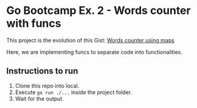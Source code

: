 # Go Bootcamp Ex. 2 - Words counter with funcs

This project is the evolution of this Gist: [Words counter using maps](https://gist.github.com/umarquez/73644238ee17528277339eb5ca386efd)

Here, we are implementing funcs to separate code into functionalities.

## Instructions to run

1. Clone this repo into local.
2. Execute `go run ./...` inside the project folder.
3. Wait for the output.
